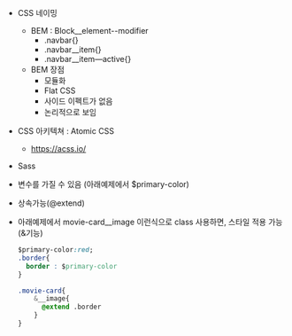 * CSS 네이밍
  * BEM : Block__element--modifier
    * .navbar{}
    * .navbar__item{}
    * .navbar__item—active{}
  * BEM 장점
    * 모듈화
    * Flat CSS
    * 사이드 이펙트가 없음
    * 논리적으로 보임



* CSS 아키텍쳐 : Atomic CSS
  * https://acss.io/



*  Sass

  * 변수를 가질 수 있음 (아래예제에서 $primary-color)

  * 상속가능(@extend)

  * 아래예제에서 movie-card__image 이런식으로 class 사용하면, 스타일 적용 가능(&기능)

    ~~~css
    $primary-color:red;
    .border{
      border : $primary-color
    }

    .movie-card{
      	&__image{
          @extend .border
      	}
    }
    ~~~

    ​

